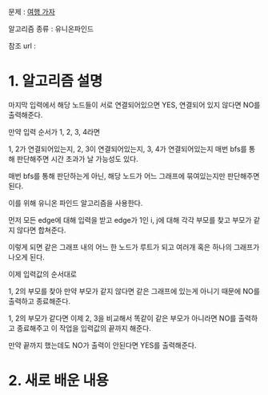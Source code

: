 문제 : [여행 가자](https://www.acmicpc.net/problem/1976)

알고리즘 종류 : 유니온파인드

참조 url :

# 1. 알고리즘 설명

마지막 입력에서 해당 노드들이 서로 연결되어있으면 YES, 연결되어 있지 않다면 NO를 출력해준다.

만약 입력 순서가 1, 2, 3, 4라면

1, 2가 연결되어있는지, 2, 3이 연결되어있는지, 3, 4가 연결되어있는지 매번 bfs를 통해 판단해주면 시간 초과가 날 가능성도 있다.

매번 bfs를 통해 판단하는게 아닌, 해당 노드가 어느 그래프에 묶여있는지만 판단해주면 된다.

이를 위해 유니온 파인드 알고리즘을 사용한다.

먼저 모든 edge에 대해 입력을 받고 edge가 1인 i, j에 대해 각각 부모를 찾고 부모가 같지 않다면 합쳐준다.

이렇게 되면 같은 그래프 내의 어느 한 노드가 루트가 되고 여러개 혹은 하나의 그래프가 나오게 된다.

이제 입력값의 순서대로

1, 2의 부모를 찾아 만약 부모가 같지 않다면 같은 그래프에 있는게 아니기 때문에 NO를 출력하고 종료해준다.

1, 2의 부모가 같다면 이제 2, 3을 비교해서 똑같이 같은 부모가 아니라면 NO를 출력하고 종료해주고 이 작업을 입력값의 끝까지 해준다.

만약 끝까지 했는데도 NO가 출력이 안된다면 YES를 출력해준다.

# 2. 새로 배운 내용

